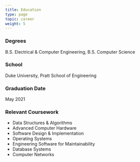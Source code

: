 ```yaml
---
title: Education
type: page
topic: career
weight: 5
---
```


### Degrees
B.S. Electrical & Computer Engineering, B.S. Computer Science
### School
Duke University, Pratt School of Engineering 
### Graduation Date
May 2021
### Relevant Coursework
- Data Structures & Algorithms
- Advanced Computer Hardware
- Software Design & Implementation
- Operating Systems
- Engineering Software for Maintainability
- Database Systems
- Computer Networks
